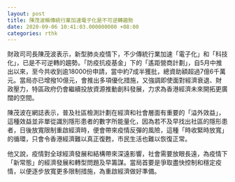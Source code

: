 ```yaml
---
layout: post
title: 陳茂波稱傳統行業加速電子化是不可逆轉趨勢
date: 2020-09-06 10:41:03.000000000 +08:00
categories: rthk
---
```


財政司司長陳茂波表示，新型肺炎疫情下，不少傳統行業加速「電子化」和「科技化」，已是不可逆轉的趨勢。「防疫抗疫基金」下的「遙距營商計劃」，自5月中推出以來，至今共收到逾18000份申請，當中約7成半獲批，總資助額超過7億6千萬元。當局亦已增撥10億元，會推出多項優化措施，又強調即使面對經濟衰退、財政壓力，特區政府仍會繼續投放資源推動創科發展，力求為香港經濟未來開拓更廣闊的空間。

陳茂波在網誌表示，普及社區檢測計劃在經濟和社會層面有重要的「溢外效益」，這種效益並非單從識別隱形患者的數字所能量化，因為若不及早找出社區的隱形患者，日後放寬限制重啟經濟時，便會帶來疫情反彈的風險，這種「時收緊時放寬」的循環，只會令香港經濟難以真正復甦，巿民生活也難以恢復正常。

他又說，疫情對全球經濟發展和結構帶來深遠影響，社會需要放眼長遠，為疫情下「新常態」的經濟發展和轉型問題及早籌謀。當局首要是爭取盡快控制和穩定疫情，以便逐步放寬更多限制措施，為重啟經濟做好準備。
